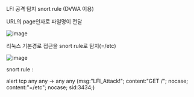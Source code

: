 LFI 공격 탐지 snort rule (DVWA 이용)

URL의 page인자로 파일명이 전달

![image](https://user-images.githubusercontent.com/52124043/61355286-03529e00-a8af-11e9-9847-3a67cbd728b0.png)

리눅스 기본경로 접근을 snort rule로 탐지(=/etc)

![image](https://user-images.githubusercontent.com/52124043/61432930-e8466380-a96c-11e9-8de5-3729b758851a.png)

snort rule : 

alert tcp any any -> any any (msg:"LFI_Attack!"; content:"GET /"; nocase; content:"=/etc"; nocase; sid:3434;)
